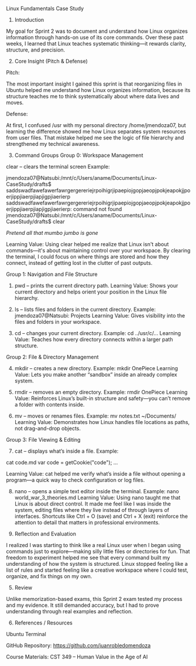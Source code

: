 Linux Fundamentals Case Study
1. Introduction

My goal for Sprint 2 was to document and understand how Linux organizes information through hands-on use of its core commands. Over these past weeks, I learned that Linux teaches systematic thinking—it rewards clarity, structure, and precision.

2. Core Insight (Pitch & Defense)

Pitch:

The most important insight I gained this sprint is that reorganizing files in Ubuntu helped me understand how Linux organizes information, because its structure teaches me to think systematically about where data lives and moves.

Defense:

At first, I confused /usr with my personal directory /home/jmendoza07, but learning the difference showed me how Linux separates system resources from user files. That mistake helped me see the logic of file hierarchy and strengthened my technical awareness.

3. Command Groups
Group 0: Workspace Management

clear – clears the terminal screen
Example:

jmendoza07@Natsubi:/mnt/c/Users/aname/Documents/Linux-CaseStudy/drafts$ saddswadfawefawerfawrgergereriejrpoihigrjipaepiojgopjaeopjpokjeapokjjpoerjippjiaerpjiapjigpjiaerierp
saddswadfawefawerfawrgergereriejrpoihigrjipaepiojgopjaeopjpokjeapokjjpoerjippjiaerpjiapjigpjiaerierp: command not found
jmendoza07@Natsubi:/mnt/c/Users/aname/Documents/Linux-CaseStudy/drafts$ clear


*Pretend all that mumbo jumbo is gone*

Learning Value: Using clear helped me realize that Linux isn't about commands—it's about maintaining control over your workspace. By clearing the terminal, I could focus on where things are stored and how they connect, instead of getting lost in the clutter of past outputs.

Group 1: Navigation and File Structure

1. pwd – prints the current directory path.
Learning Value: Shows your current directory and helps orient your position in the Linux file hierarchy.

2. ls – lists files and folders in the current directory.
Example: jmendoza07@Natsubi: Projects
Learning Value: Gives visibility into the files and folders in your workspace.

3. cd – changes your current directory.
Example: cd ../usr/c/...
Learning Value: Teaches how every directory connects within a larger path structure.

Group 2: File & Directory Management

4. mkdir – creates a new directory.
Example: mkdir OnePiece
Learning Value: Lets you make another “sandbox” inside an already complex system.

5. rmdir – removes an empty directory.
Example: rmdir OnePiece
Learning Value: Reinforces Linux’s built-in structure and safety—you can’t remove a folder with contents inside.

6. mv – moves or renames files.
Example: mv notes.txt ~/Documents/
Learning Value: Demonstrates how Linux handles file locations as paths, not drag-and-drop objects.

Group 3: File Viewing & Editing

7. cat – displays what’s inside a file.
Example:

cat code.md
var code = getCookie("code");
...


Learning Value: cat helped me verify what’s inside a file without opening a program—a quick way to check configuration or log files.

8. nano – opens a simple text editor inside the terminal.
Example: nano world_war_3_theories.md
Learning Value: Using nano taught me that Linux is about direct control. It made me feel like I was inside the system, editing files where they live instead of through layers of interfaces. Shortcuts like Ctrl + O (save) and Ctrl + X (exit) reinforce the attention to detail that matters in professional environments.

4. Reflection and Evaluation

I realized I was starting to think like a real Linux user when I began using commands just to explore—making silly little files or directories for fun. That freedom to experiment helped me see that every command built my understanding of how the system is structured. Linux stopped feeling like a list of rules and started feeling like a creative workspace where I could test, organize, and fix things on my own.

5. Review

Unlike memorization-based exams, this Sprint 2 exam tested my process and my evidence. It still demanded accuracy, but I had to prove understanding through real examples and reflection.

6. References / Resources

Ubuntu Terminal

GitHub Repository: https://github.com/juanrobledomendoza 

Course Materials: CST 349 – Human Value in the Age of AI
